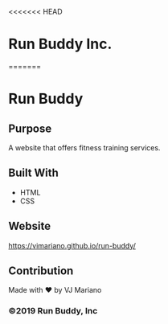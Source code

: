 <<<<<<< HEAD
# Run Buddy Inc.
=======
# Run Buddy

## Purpose
A website that offers fitness training services.

## Built With
* HTML
* CSS

## Website
https://vimariano.github.io/run-buddy/

## Contribution
Made with ❤️ by VJ Mariano

### ©️2019 Run Buddy, Inc 
